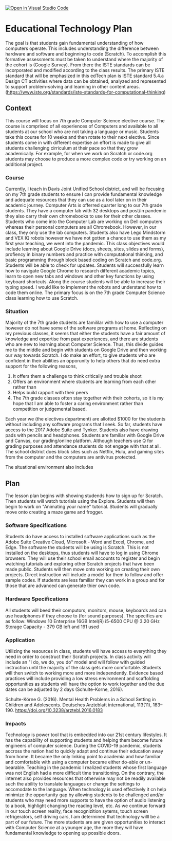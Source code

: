 [![Open in Visual Studio Code](https://classroom.github.com/assets/open-in-vscode-f059dc9a6f8d3a56e377f745f24479a46679e63a5d9fe6f495e02850cd0d8118.svg)](https://classroom.github.com/online_ide?assignment_repo_id=5733025&assignment_repo_type=AssignmentRepo)
# Educational Technology Plan

The goal is that students gain fundamental understanding of how computers operate. This includes understanding the difference between hardware and software and beginning to code (Scratch). To accomplish this formative assessments must be taken to understand where the majority of the cohort is (Google Survey). From there the ISTE standards can be incorporated and modified according to the class results. The primary ISTE standard that will be emphasized in this edTech plan is 
ISTE standard 5.4.a Design CT activities where data can be obtained, analyzed and represented to support problem-solving and learning in other content areas. (https://www.iste.org/standards/iste-standards-for-computational-thinking) 


## Context

This course will focus on 7th grade Computer Science elective course. The course is comprised of all experiences of Computers and available to all students at our school who are not taking a language or music. Students take this course for 10 weeks and then rotate to their next elective. Since students come in with different expertise an effort is made to give all students challenging cirriculum at their pace so that they grow academically. For example, for when we work on Scratch or code.org students may choose to produce a more complex code or try working on an additional project. 

### Course



Currently, I teach in Davis Joint Unified School district, and will be focusing on my 7th grade students to ensure I can provide fundamental knowledge and adequate resources that they can use as a tool later on in their academic journey. Computer Arts is offerred quarter long to our 7th grade students. They have a computer lab with 32 desktops and post/in pandemic they also carry their own chromebooks to use for their other classes. Students who come into the Computer Lab are working on Dell computers whereas their personal computers are all Chromebook. However, in our class, they only use the lab computers. Students also have Lego Mindstorm and VEX IQ robots however we have not gotten a chance to use them as my first year teaching, we went into the pandemic. This class objectives would include learning about Google Drive (docs, sheets, sites, slides and forms), profiency in binary numbers and practice with computational thinking, and basic programming through block based coding on Scratch and code.org. Students will be able to check for updates. Students will successfully learn how to navigate Google Chrome to research different academic topics, learn to open new tabs and windows and other key functions by using keyboard shortcuts. Along the course students will be able to increase their typing speed. I would like to implement the robots and understand how to code them online. The primary focus is on the 7th grade Computer Science class learning how to use Scratch.


### Situation



Majority of the 7th grade students are famililar with how to use a computer however do not have some of the software programs at home. Reflecting on my previous classes, it seems that either the students have a fair amount of knowledge and expertise from past experiences, and there are students who are new to learning about Computer Science. Thus, this divide guides me to the middle and begin with students on Google Drive and then working our way towards Scratch. I do make an effort, to give students who are confident in their abilities an opporunity to help others that do need extra support for the following reasons, 

1. It offers them a challenge to think critically and trouble shoot
2. Offers an environment where students are learning from each other rather than 
3. Helps build rapport with their peers
4. The 7th grade classes often stay together with their cohorts, so it is my hope that I am able to foster a caring environment rather than competition or judgemental based.

Each year we (the electives department) are allotted $1000 for the students without including any software programs that I seek. So far, students have access to the 2017 Adobe Suite and Tynker. Students also have drawing pads with pencils and headphones. Students are familiar with Google Drive and Canvas, our grading/online platform. Although teachers use Q for grading purposes and attendance students do not engage with that at all. The school district does block sites such as Netflix, Hulu, and gaming sites from the computer and the computers are antivirus protected. 

The situational environment also includes 

## Plan

The lesson plan begins with showing studends how to sign up for Scratch. Then students will watch tutorials using the Explore. Students will then begin to work on "Animating your name" tutorial. Students will gradually move onto creating a maze game and frogger. 


### Software Specifications

Students do have access to installed software applications such as the Adobe Suite Creative Cloud, Microsoft - Word and Excel, Chrome, and Edge. 
The software the students will be using is Scratch. This is not installed on the desktops, thus students will have to log in using Chrome browsers. They will use their school email accounts to register and begin watching tutorials and exploring other Scratch projects that have been made public. Students will then move onto working on creating their own projects. Direct instruction will include a model for them to follow and offer sample codes. If students are less familiar they can work in a group and for those that are advanced can generate thier own code. 


### Hardware Specifications 


All students will beed their computors, monitors, mouse, keyboards and can use headphones if they choose to (for sound purposes). The specifics are as follow:
Windows 10 Enterprise
16GB
Intel(R)
i5-6500 CPU @ 3.20 GHz
Storage Capacity - 379 GB left and 191 used


### Application


Utilizing the resources in class, students will have access to everything they need in order to construct their Scratch projects. In class activity will include an "I do, we do, you do" model and will follow with guided instruction until the majority of the class gets more comfortable. Students will then switch to working more and more independently. Evidence based practices will include providing a low stress environment and scaffolding opportunities as students will have the option to work together and the due dates can be adjusted by 2 days (Schulte-Korne, 2016).

Schulte-Körne G. (2016). Mental Health Problems in a School Setting in Children and Adolescents. Deutsches Arzteblatt international, 113(11), 183–190. https://doi.org/10.3238/arztebl.2016.0183
### Impacts


Technology is power tool that is embedded into our 21st century lifestyles. It has the capability of supporting students and helping them become future engineers of computer science. During the COVID-19 pandemic, students accross the nation had to quickly adapt and continue their education away from home. It became the only linking point to academia and how familiar and comfortable with using a computer became either do-able or un-bearable. Teaching in the pandemic I realized students whose first language was not English had a more difficult time transitioning. On the contrary, the internet also provides resources that otherwise may not be readily available such the ability to translate languages or change the settings to accomodate to the language. When technology is used effectively it cn help minimize the opportunity gap by allowing students to be challenged and/or students who may need more supports to have the option of audio listening to a book, highlight changing the reading level, etc. As we continue forward in our touch screen reality, face recognizition sytems, touch screen refrigerators, self driving cars,  I am determined that technology willl be a part of our future. The more students are are given opportunities to interact with Computer Science at a younger age, the more they will have fundamental knowledge to opening up possible doors. 
